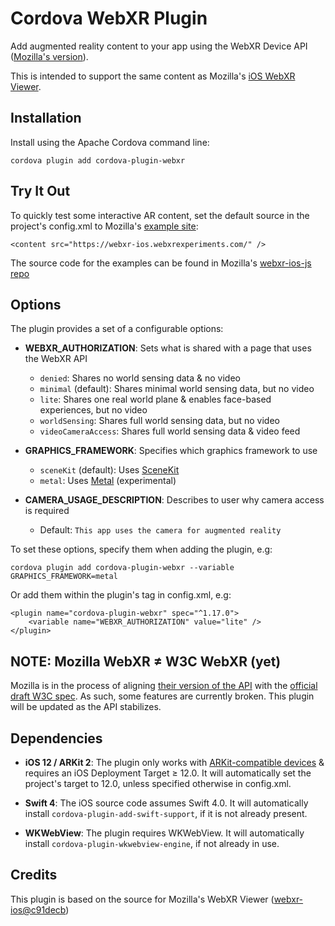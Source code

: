 # Cordova WebXR Plugin

Add augmented reality content to your app using the WebXR Device API ([Mozilla's version](https://github.com/mozilla/webxr-polyfill/)).  

This is intended to support the same content as Mozilla's [iOS WebXR Viewer](https://apps.apple.com/us/app/webxr-viewer/id1295998056).


## Installation

Install using the Apache Cordova command line:

    cordova plugin add cordova-plugin-webxr


## Try It Out

To quickly test some interactive AR content, set the default source in the project's config.xml to Mozilla's [example site](https://webxr-ios.webxrexperiments.com/):

    <content src="https://webxr-ios.webxrexperiments.com/" />

The source code for the examples can be found in Mozilla's [webxr-ios-js repo](https://github.com/MozillaReality/webxr-ios-js/tree/develop/examples)


## Options

The plugin provides a set of a configurable options:

- **WEBXR_AUTHORIZATION**: Sets what is shared with a page that uses the WebXR API
  - `denied`: Shares no world sensing data & no video
  - `minimal` (default): Shares minimal world sensing data, but no video
  - `lite`: Shares one real world plane & enables face-based experiences, but no video
  - `worldSensing`: Shares full world sensing data, but no video
  - `videoCameraAccess`: Shares full world sensing data & video feed

- **GRAPHICS_FRAMEWORK**: Specifies which graphics framework to use
  - `sceneKit` (default): Uses [SceneKit](https://developer.apple.com/scenekit/)
  - `metal`: Uses [Metal](https://developer.apple.com/metal/) (experimental)

- **CAMERA_USAGE_DESCRIPTION**: Describes to user why camera access is required
  - Default: `This app uses the camera for augmented reality`

To set these options, specify them when adding the plugin, e.g:

    cordova plugin add cordova-plugin-webxr --variable GRAPHICS_FRAMEWORK=metal

Or add them within the plugin's tag in config.xml, e.g:

    <plugin name="cordova-plugin-webxr" spec="^1.17.0">
        <variable name="WEBXR_AUTHORIZATION" value="lite" />
    </plugin>


## NOTE: Mozilla WebXR ≠ W3C WebXR (yet)
Mozilla is in the process of aligning [their version of the API](https://github.com/mozilla/webxr-polyfill/) with the [official draft W3C spec](https://www.w3.org/TR/webxr/).
As such, some features are currently broken.
This plugin will be updated as the API stabilizes.


## Dependencies

- **iOS 12 / ARKit 2**: The plugin only works with [ARKit-compatible devices](https://www.apple.com/ios/augmented-reality/#ac-globalfooter) & requires an iOS Deployment Target ≥ 12.0. It will automatically set the project's target to 12.0, unless specified otherwise in config.xml.

- **Swift 4**: The iOS source code assumes Swift 4.0. It will automatically install `cordova-plugin-add-swift-support`, if it is not already present.

- **WKWebView**: The plugin requires WKWebView. It will automatically install `cordova-plugin-wkwebview-engine`, if not already in use.


## Credits

This plugin is based on the source for Mozilla's WebXR Viewer ([webxr-ios@c91decb](https://github.com/mozilla-mobile/webxr-ios/tree/c91decbecd11b0691f974fb5edc80a06b62cec11))